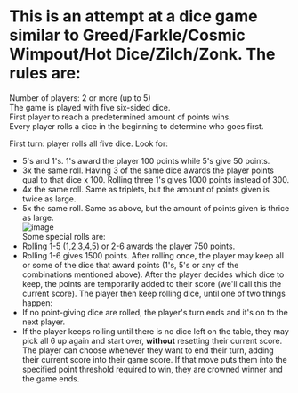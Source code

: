 # This is an attempt at a dice game similar to Greed/Farkle/Cosmic Wimpout/Hot Dice/Zilch/Zonk. The rules are:  
Number of players: 2 or more (up to 5)  
The game is played with five six-sided dice.  
First player to reach a predetermined amount of points wins.  
Every player rolls a dice in the beginning to determine who goes first.  

First turn: player rolls all five dice. Look for:  
- 5's and 1's. 1's award the player 100 points while 5's give 50 points.  
- 3x the same roll. Having 3 of the same dice awards the player points qual to that dice x 100. Rolling three 1's gives 1000 points instead of 300.  
- 4x the same roll. Same as triplets, but the amount of points given is twice as large.  
- 5x the same roll. Same as above, but the amount of points given is thrice as large.  
![image](https://github.com/Xiraeth/greed/assets/77112995/ae742c8c-ebd4-4368-a751-15c2d112fb3a)  
Some special rolls are:  
- Rolling 1-5 (1,2,3,4,5) or 2-6 awards the player 750 points.
- Rolling 1-6 gives 1500 points.
After rolling once, the player may keep all or some of the dice that award points (1's, 5's or any of the combinations mentioned above).
After the player decides which dice to keep, the points are temporarily added to their score (we'll call this the current score). The player then keep rolling dice, until one of two things happen:
- If no point-giving dice are rolled, the player's turn ends and it's on to the next player.
- If the player keeps rolling until there is no dice left on the table, they may pick all 6 up again and start over, **without** resetting their current score.
The player can choose whenever they want to end their turn, adding their current score into their game score. If that move puts them into the specified point threshold required to win, they are crowned winner and the game ends.
